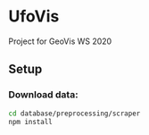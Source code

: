 # UfoVis
Project for GeoVis WS 2020


## Setup

### Download data:
```bash
cd database/preprocessing/scraper
npm install
```

